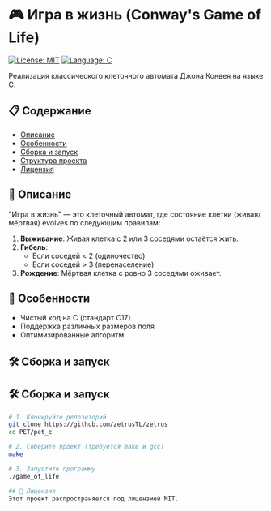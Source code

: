 # 🎮 Игра в жизнь (Conway's Game of Life)

[![License: MIT](https://img.shields.io/badge/License-MIT-yellow.svg)](https://opensource.org/licenses/MIT)
[![Language: C](https://img.shields.io/badge/Language-C-blue.svg)](https://en.wikipedia.org/wiki/C_(programming_language))

Реализация классического клеточного автомата Джона Конвея на языке C.

## 📋 Содержание
- [Описание](#-описание)
- [Особенности](#-особенности)
- [Сборка и запуск](#-сборка-и-запуск)
- [Структура проекта](#-структура-проекта)
- [Лицензия](#-лицензия)

## 🌟 Описание

"Игра в жизнь" — это клеточный автомат, где состояние клетки (живая/мёртвая) evolves по следующим правилам:

1. **Выживание**: Живая клетка с 2 или 3 соседями остаётся жить.
2. **Гибель**: 
   - Если соседей < 2 (одиночество)
   - Если соседей > 3 (перенаселение)
3. **Рождение**: Мёртвая клетка с ровно 3 соседями оживает.

## 🚀 Особенности

- Чистый код на C (стандарт C17)
- Поддержка различных размеров поля
- Оптимизированные алгоритм

## 🛠 Сборка и запуск

## 🛠 Сборка и запуск

```bash
# 1. Клонируйте репозиторий
git clone https://github.com/zetrusTL/zetrus
cd PET/pet_c

# 2. Соберите проект (требуется make и gcc)
make

# 3. Запустите программу
./game_of_life

## 📜 Лицензия
Этот проект распространяется под лицензией MIT. 